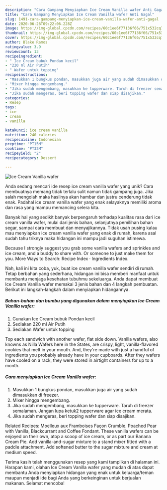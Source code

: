 ```yaml
---
description: "Cara Gampang Menyiapkan Ice Cream Vanilla wafer Anti Gagal"
title: "Cara Gampang Menyiapkan Ice Cream Vanilla wafer Anti Gagal"
slug: 1491-cara-gampang-menyiapkan-ice-cream-vanilla-wafer-anti-gagal
date: 2020-06-26T09:22:06.228Z
image: https://img-global.cpcdn.com/recipes/60c1ee6f77136f66/751x532cq70/ice-cream-vanilla-wafer-foto-resep-utama.jpg
thumbnail: https://img-global.cpcdn.com/recipes/60c1ee6f77136f66/751x532cq70/ice-cream-vanilla-wafer-foto-resep-utama.jpg
cover: https://img-global.cpcdn.com/recipes/60c1ee6f77136f66/751x532cq70/ice-cream-vanilla-wafer-foto-resep-utama.jpg
author: Blake Ramos
ratingvalue: 3.9
reviewcount: 13
recipeingredient:
- " Ice Cream bubuk Pondan kecil"
- "220 ml Air Putih"
- " Wafer untuk topping"
recipeinstructions:
- "Masukkan 1 bungkus pondan, masukkan juga air yang sudah dimasukkan di freezer."
- "Mixer hingga mengembang."
- "Jika sudah mengembang, masukkan ke tupperware. Taruh di freezer semalaman. Jangan lupa ketuk2 tupperware agar ice cream merata."
- "Jika sudah mengeras, beri topping wafer dan siap disajikan."
categories:
- Resep
tags:
- ice
- cream
- vanilla

katakunci: ice cream vanilla 
nutrition: 240 calories
recipecuisine: Indonesian
preptime: "PT15M"
cooktime: "PT32M"
recipeyield: "2"
recipecategory: Dessert

---
```



![Ice Cream Vanilla wafer](https://img-global.cpcdn.com/recipes/60c1ee6f77136f66/751x532cq70/ice-cream-vanilla-wafer-foto-resep-utama.jpg)

Anda sedang mencari ide resep ice cream vanilla wafer yang unik? Cara membuatnya memang tidak terlalu sulit namun tidak gampang juga. Jika salah mengolah maka hasilnya akan hambar dan justru cenderung tidak enak. Padahal ice cream vanilla wafer yang enak selayaknya memiliki aroma dan rasa yang mampu memancing selera kita.

Banyak hal yang sedikit banyak berpengaruh terhadap kualitas rasa dari ice cream vanilla wafer, mulai dari jenis bahan, selanjutnya pemilihan bahan segar, sampai cara membuat dan menyajikannya. Tidak usah pusing kalau mau menyiapkan ice cream vanilla wafer yang enak di rumah, karena asal sudah tahu triknya maka hidangan ini mampu jadi suguhan istimewa.

Because I strongly suggest you grab some vanilla wafers and sprinkles and ice cream, and a buddy to share with. Or someone to just make them for you. More Ways to Search: Recipe Index · Ingredients Index.


Nah, kali ini kita coba, yuk, buat ice cream vanilla wafer sendiri di rumah. Tetap berbahan yang sederhana, hidangan ini bisa memberi manfaat untuk membantu menjaga kesehatan tubuhmu sekeluarga. Anda dapat membuat Ice Cream Vanilla wafer memakai 3 jenis bahan dan 4 langkah pembuatan. Berikut ini langkah-langkah dalam menyiapkan hidangannya.

<!--inarticleads1-->

##### Bahan-bahan dan bumbu yang digunakan dalam menyiapkan Ice Cream Vanilla wafer:

1. Gunakan  Ice Cream bubuk Pondan kecil
1. Sediakan 220 ml Air Putih
1. Sediakan  Wafer untuk topping


Top each sandwich with another wafer, flat side down. Vanilla wafers, also knowns as Nilla Wafers here in the States, are crispy, light, vanilla-flavored cookies that melt in your mouth. And, they&#39;re made with just a handful of ingredients you probably already have in your cupboards. After they wafers have cooled on a rack, they were stored in airtight containers for up to a month. 

<!--inarticleads2-->

##### Cara menyiapkan Ice Cream Vanilla wafer:

1. Masukkan 1 bungkus pondan, masukkan juga air yang sudah dimasukkan di freezer.
1. Mixer hingga mengembang.
1. Jika sudah mengembang, masukkan ke tupperware. Taruh di freezer semalaman. Jangan lupa ketuk2 tupperware agar ice cream merata.
1. Jika sudah mengeras, beri topping wafer dan siap disajikan.


Related Recipes: Moelleux aux Framboises Façon Crumble. Poached Pear with Vanilla, Blackcurrant and Coffee Fondant. These vanilla wafers can be enjoyed on their own, atop a scoop of ice cream, or as part our Banana Cream Pie. Add vanilla-and-sugar mixture to a stand mixer fitted with a paddle attachment. Add softened butter to the sugar mixture and cream at medium speed. 

Terima kasih telah menggunakan resep yang kami tampilkan di halaman ini. Harapan kami, olahan Ice Cream Vanilla wafer yang mudah di atas dapat membantu Anda menyiapkan hidangan yang enak untuk keluarga/teman maupun menjadi ide bagi Anda yang berkeinginan untuk berjualan makanan. Selamat mencoba!
